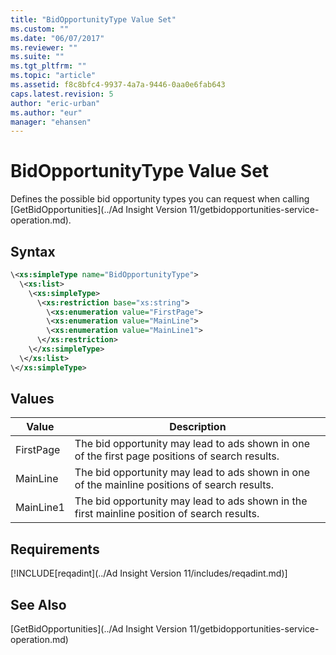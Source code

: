 ```yaml
---
title: "BidOpportunityType Value Set"
ms.custom: ""
ms.date: "06/07/2017"
ms.reviewer: ""
ms.suite: ""
ms.tgt_pltfrm: ""
ms.topic: "article"
ms.assetid: f8c8bfc4-9937-4a7a-9446-0aa0e6fab643
caps.latest.revision: 5
author: "eric-urban"
ms.author: "eur"
manager: "ehansen"
---
```

# BidOpportunityType Value Set
Defines the possible bid opportunity types you can request when calling [GetBidOpportunities](../Ad Insight Version 11/getbidopportunities-service-operation.md).

## Syntax

```xml
\<xs:simpleType name="BidOpportunityType">
  \<xs:list>
    \<xs:simpleType>
      \<xs:restriction base="xs:string">
        \<xs:enumeration value="FirstPage">
        \<xs:enumeration value="MainLine">
        \<xs:enumeration value="MainLine1">
      \</xs:restriction>
    \</xs:simpleType>
  \</xs:list>
\</xs:simpleType>
```

## Values

|Value|Description|
|---------|---------------|
|FirstPage|The bid opportunity may lead to ads shown in one of the first page positions of search results.|
|MainLine|The bid opportunity may lead to ads shown in one of the mainline positions of search results.|
|MainLine1|The bid opportunity may lead to ads shown in the first mainline position of search results.|

## Requirements
[!INCLUDE[reqadint](../Ad Insight Version 11/includes/reqadint.md)]
## See Also
[GetBidOpportunities](../Ad Insight Version 11/getbidopportunities-service-operation.md)  

